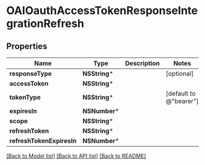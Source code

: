 # OAIOauthAccessTokenResponseIntegrationRefresh

## Properties
Name | Type | Description | Notes
------------ | ------------- | ------------- | -------------
**responseType** | **NSString*** |  | [optional] 
**accessToken** | **NSString*** |  | 
**tokenType** | **NSString*** |  | [default to @"bearer"]
**expiresIn** | **NSNumber*** |  | 
**scope** | **NSString*** |  | 
**refreshToken** | **NSString*** |  | 
**refreshTokenExpiresIn** | **NSNumber*** |  | 

[[Back to Model list]](../README.md#documentation-for-models) [[Back to API list]](../README.md#documentation-for-api-endpoints) [[Back to README]](../README.md)


